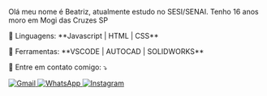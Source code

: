 <p align="left">
  Olá meu nome é Beatriz, atualmente estudo no SESI/SENAI. Tenho 16 anos moro em Mogi das Cruzes SP
</p>

<p align="left">
  🦄 Linguagens: **Javascript | HTML | CSS**
</p>

<p align="left">
  💼 Ferramentas: **VSCODE | AUTOCAD | SOLIDWORKS**
</p>

<p align="left">
  💌 Entre em contato comigo: ⤵️
</p>

<p align="left">
  <a href="mailto:beatrizsud08@gmail.com" title="Gmail">
    <img src="https://img.shields.io/badge/-Gmail-FF0000?style=flat-square&labelColor=FF0000&logo=gmail&logoColor=white" alt="Gmail"/>
  </a>
  <a href="https://wa.me/5511955893673?text=Ol%C3%A1%20" title="WhatsApp">
    <img src="https://img.shields.io/badge/-WhatsApp-25d366?style=flat-square&labelColor=25d366&logo=whatsapp&logoColor=white" alt="WhatsApp"/>
  </a>
  <a href="https://www.instagram.com/seu_perfil_aqui" title="Instagram">
    <img src="https://img.shields.io/badge/-Instagram-DF0174?style=flat-square&labelColor=DF0174&logo=instagram&logoColor=white" alt="Instagram"/>
  </a>
</p>
